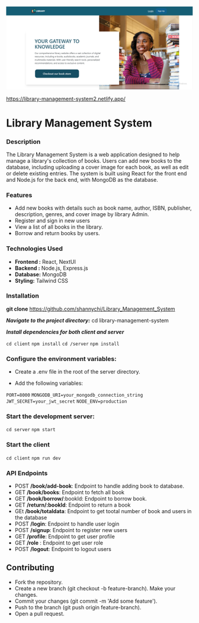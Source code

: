 ![website image](/screenshots/Screenshot%202024-06-15%20093407.png)

<https://library-management-system2.netlify.app/>

# Library Management System

### Description
The Library Management System is a web application designed to help manage a library's collection of books. Users can add new books to the database, including uploading a cover image for each book, as well as edit or delete existing entries. The system is built using React for the front end and Node.js for the back end, with MongoDB as the database.

### Features

- Add new books with details such as book name, author, ISBN, publisher, description, genres, and cover image by library Admin.
 - Register and sign in new users
- View a list of all books in the library.
- Borrow and return books by users.

### Technologies Used
- **Frontend :** React, NextUI
- **Backend :** Node.js, Express.js
- **Database:** MongoDB
- **Styling:** Tailwind CSS

### Installation

**git clone** <https://github.com/shannychi/Library_Management_System>

***Navigate to the project directory:*** cd library-management-system

***Install dependencies for both client and server***

`cd client`
`npm install`
`cd /server`
`npm install`

### Configure the environment variables:

- Create a .env file in the root of the server directory.

- Add the following variables:

`PORT=8000`
`MONGODB_URI=your_mongodb_connection_string`
`JWT_SECRET=your_jwt_secret`
`NODE_ENV=production`

### Start the development server:
`cd server`
`npm start`

### Start the client 
`cd client`
`npm run dev`

### API Endpoints
- POST **/book/add-book**: Endpoint to handle adding book to database.
- GET **/book/books**: Endpoint to fetch all book
- GET **/book/borrow/**:bookId: Endpoint to  borrow book.
- GET **/return/:bookId**: Endpoint to  return a book
- GEt **/book/totaldata**: Endpoint to get tootal number of book and users in the database
- POST **/login**: Endpoint to handle user login
- POST **/signup**: Endpoint to register new users
- GET **/profile**: Endpoint to get user profile
- GET **/role** : Endpoint to get user role
- POST **/logout**: Endpoint to logout users


## Contributing
- Fork the repository.
- Create a new branch (git checkout -b feature-branch).
Make your changes.
- Commit your changes (git commit -m 'Add some feature').
- Push to the branch (git push origin feature-branch).
- Open a pull request.






